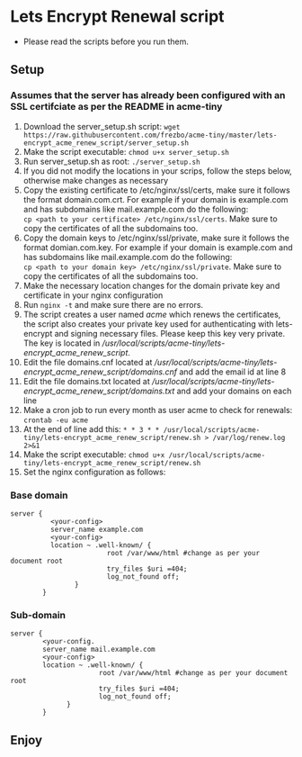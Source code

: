 # Lets Encrypt Renewal script
* Please read the scripts before you run them.

## Setup

### Assumes that the server has already been configured with an SSL certifciate as per the README in acme-tiny

1. Download the server_setup.sh script: `wget https://raw.githubusercontent.com/frezbo/acme-tiny/master/lets-encrypt_acme_renew_script/server_setup.sh`
2. Make the script executable: `chmod u+x server_setup.sh`
3. Run server_setup.sh as root: `./server_setup.sh`
4. If you did not modify the locations in your scrips, follow the steps below, otherwise make changes as necessary
5. Copy the existing certificate to /etc/nginx/ssl/certs, make sure it follows the format domain.com.crt. For example if your domain is example.com and has subdomains like mail.example.com do the following: <br/> `cp <path to your certificate> /etc/nginx/ssl/certs`. Make sure to copy the certificates of all the subdomains too.
6. Copy the domain keys to /etc/nginx/ssl/private, make sure it follows the format domian.com.key. For example if your domain is example.com and has subdomains like mail.example.com do the following: <br/> `cp <path to your domain key> /etc/nginx/ssl/private`. Make sure to copy the certificates of all the subdomains too.
7. Make the necessary location changes for the domain private key and certificate in your nginx configuration
8. Run `nginx -t` and make sure there are no errors.
9. The script creates a user named *acme* which renews the certificates, the script also creates your private key used for authenticating with lets-encrypt and signing necessary files. Please keep this key very private. The key is located in */usr/local/scripts/acme-tiny/lets-encrypt_acme_renew_script*.
10. Edit the file domains.cnf located at */usr/local/scripts/acme-tiny/lets-encrypt_acme_renew_script/domains.cnf* and add the email id at line 8
11. Edit the file domains.txt located at */usr/local/scripts/acme-tiny/lets-encrypt_acme_renew_script/domains.txt* and add your domains on each line
12. Make a cron job to run every month as user acme to check for renewals: `crontab -eu acme`
13. At the end of line add this: `* * 3 * * /usr/local/scripts/acme-tiny/lets-encrypt_acme_renew_script/renew.sh > /var/log/renew.log 2>&1`
13. Make the script executable: `chmod u+x /usr/local/scripts/acme-tiny/lets-encrypt_acme_renew_script/renew.sh`
14. Set the nginx configuration as follows:

### Base domain
```
server {
          <your-config>
          server_name example.com
          <your-config>
          location ~ .well-known/ {
                        root /var/www/html #change as per your document root
                        try_files $uri =404;
                        log_not_found off;
                }
        }
```

### Sub-domain
  ```
  server {
          <your-config.
          server_name mail.example.com
          <your-config>
          location ~ .well-known/ {
                        root /var/www/html #change as per your document root
                        try_files $uri =404;
                        log_not_found off;
                }
          }
  ```

## Enjoy
